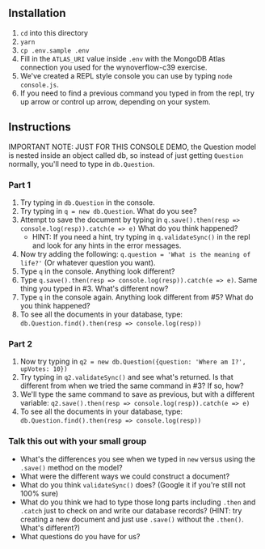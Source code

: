 ## Installation

1. `cd` into this directory
2. `yarn`
3. `cp .env.sample .env`
4. Fill in the `ATLAS_URI` value inside `.env` with the MongoDB Atlas connection you used for the wynoverflow-c39 exercise.
5. We've created a REPL style console you can use by typing `node console.js`.
6. If you need to find a previous command you typed in from the repl, try up arrow or control up arrow, depending on your system.

## Instructions

IMPORTANT NOTE: JUST FOR THIS CONSOLE DEMO, the Question model is nested inside an object called db, so instead of just getting `Question` normally, you'll need to type in `db.Question`.

### Part 1

1. Try typing in `db.Question` in the console.
2. Try typing in `q = new db.Question`. What do you see?
3. Attempt to save the document by typing in `q.save().then(resp => console.log(resp)).catch(e => e)` What do you think happened?
   - HINT: If you need a hint, try typing in `q.validateSync()` in the repl and look for any hints in the error messages.
4. Now try adding the following: `q.question = 'What is the meaning of life?'` (Or whatever question you want).
5. Type `q` in the console. Anything look different?
6. Type `q.save().then(resp => console.log(resp)).catch(e => e)`. Same thing you typed in #3. What's different now?
7. Type `q` in the console again. Anything look different from #5? What do you think happened?
8. To see all the documents in your database, type: `db.Question.find().then(resp => console.log(resp))`

### Part 2

1. Now try typing in `q2 = new db.Question({question: 'Where am I?', upVotes: 10})`
2. Try typing in `q2.validateSync()` and see what's returned. Is that different from when we tried the same command in #3? If so, how?
3. We'll type the same command to save as previous, but with a different variable: `q2.save().then(resp => console.log(resp)).catch(e => e)`
4. To see all the documents in your database, type: `db.Question.find().then(resp => console.log(resp))`

### Talk this out with your small group

- What's the differences you see when we typed in `new` versus using the `.save()` method on the model?
- What were the different ways we could construct a document?
- What do you think `validateSync()` does? (Google it if you're still not 100% sure)
- What do you think we had to type those long parts including `.then` and `.catch` just to check on and write our database records? (HINT: try creating a new document and just use `.save()` without the `.then()`. What's different?)
- What questions do you have for us?
